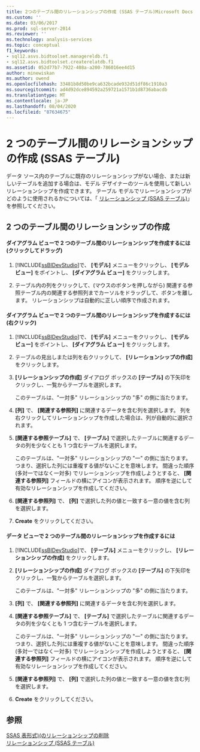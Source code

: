 ```yaml
---
title: 2つのテーブル間のリレーションシップの作成 (SSAS テーブル)Microsoft Docs
ms.custom: ''
ms.date: 03/06/2017
ms.prod: sql-server-2014
ms.reviewer: ''
ms.technology: analysis-services
ms.topic: conceptual
f1_keywords:
- sql12.asvs.bidtoolset.managereldb.f1
- sql12.asvs.bidtoolset.createrelatdb.f1
ms.assetid: 052d77b7-7922-408a-a200-786016ee4d15
author: minewiskan
ms.author: owend
ms.openlocfilehash: 33481b8d50be9ca632bcade932d51df86c1910a3
ms.sourcegitcommit: ad4d92dce894592a259721a1571b1d8736abacdb
ms.translationtype: MT
ms.contentlocale: ja-JP
ms.lasthandoff: 08/04/2020
ms.locfileid: "87634675"
---
```

# <a name="create-a-relationship-between-two-tables-ssas-tabular"></a>2 つのテーブル間のリレーションシップの作成 (SSAS テーブル)
  データ ソース内のテーブルに既存のリレーションシップがない場合、または新しいテーブルを追加する場合は、モデル デザイナーのツールを使用して新しいリレーションシップを作成できます。 テーブル モデルでリレーションシップがどのように使用されるかについては、「 [リレーションシップ (SSAS テーブル)](relationships-ssas-tabular.md)」を参照してください。  
  
## <a name="create-a-relationship-between-two-tables"></a>2 つのテーブル間のリレーションシップの作成  
  
#### <a name="to-create-a-relationship-between-two-tables-in-diagram-view-click-and-drag"></a>ダイアグラム ビューで 2 つのテーブル間のリレーションシップを作成するには (クリックしてドラッグ)  
  
1.  [!INCLUDE[ssBIDevStudio](../../includes/ssbidevstudio-md.md)]で、 **[モデル]** メニューをクリックし、 **[モデル ビュー]** をポイントし、 **[ダイアグラム ビュー]** をクリックします。  
  
2.  テーブル内の列をクリックして、(マウスのボタンを押しながら) 関連する参照テーブル内の関連する参照列までカーソルをドラッグして、ボタンを離します。 リレーションシップは自動的に正しい順序で作成されます。  
  
#### <a name="to-create-a-relationship-between-two-tables-in-diagram-view-right-click"></a>ダイアグラム ビューで 2 つのテーブル間のリレーションシップを作成するには (右クリック)  
  
1.  [!INCLUDE[ssBIDevStudio](../../includes/ssbidevstudio-md.md)]で、 **[モデル]** メニューをクリックし、 **[モデル ビュー]** をポイントし、 **[ダイアグラム ビュー]** をクリックします。  
  
2.  テーブルの見出しまたは列を右クリックして、 **[リレーションシップの作成]** をクリックします。  
  
3.  **[リレーションシップの作成]** ダイアログ ボックスの **[テーブル]** の下矢印をクリックし、一覧からテーブルを選択します。  
  
     このテーブルは、"一対多" リレーションシップの "多" の側に当たります。  
  
4.  **[列]** で、 **[関連する参照列]** に関連するデータを含む列を選択します。 列を右クリックしてリレーションシップを作成した場合は、列が自動的に選択されます。  
  
5.  **[関連する参照テーブル]** で、 **[テーブル]** で選択したテーブルに関連するデータの列を少なくとも 1 つ含むテーブルを選択します。  
  
     このテーブルは、"一対多" リレーションシップの "一" の側に当たります。つまり、選択した列には重複する値がないことを意味します。 間違った順序 (多対一ではなく一対多) でリレーションシップを作成しようとすると、 **[関連する参照列]** フィールドの横にアイコンが表示されます。 順序を逆にして有効なリレーションシップを作成してください。  
  
6.  **[関連する参照列]** で、 **[列]** で選択した列の値と一致する一意の値を含む列を選択します。  
  
7.  **Create** をクリックしてください。  
  
#### <a name="to-create-a-relationship-between-two-tables-in-data-view"></a>データ ビューで 2 つのテーブル間のリレーションシップを作成するには  
  
1.  [!INCLUDE[ssBIDevStudio](../../includes/ssbidevstudio-md.md)]で、 **[テーブル]** メニューをクリックし、 **[リレーションシップの作成]** をクリックします。  
  
2.  **[リレーションシップの作成]** ダイアログ ボックスの **[テーブル]** の下矢印をクリックし、一覧からテーブルを選択します。  
  
     このテーブルは、"一対多" リレーションシップの "多" の側に当たります。  
  
3.  **[列]** で、 **[関連する参照列]** に関連するデータを含む列を選択します。  
  
4.  **[関連する参照テーブル]** で、 **[テーブル]** で選択したテーブルに関連するデータの列を少なくとも 1 つ含むテーブルを選択します。  
  
     このテーブルは、"一対多" リレーションシップの "一" の側に当たります。つまり、選択した列には重複する値がないことを意味します。 間違った順序 (多対一ではなく一対多) でリレーションシップを作成しようとすると、 **[関連する参照列]** フィールドの横にアイコンが表示されます。 順序を逆にして有効なリレーションシップを作成してください。  
  
5.  **[関連する参照列]** で、 **[列]** で選択した列の値と一致する一意の値を含む列を選択します。  
  
6.  **Create** をクリックしてください。  
  
## <a name="see-also"></a>参照  
 [SSAS 表形式&#41;&#40;のリレーションシップの削除](delete-relationships-ssas-tabular.md)   
 [リレーションシップ (SSAS テーブル)](relationships-ssas-tabular.md)  
  
  

